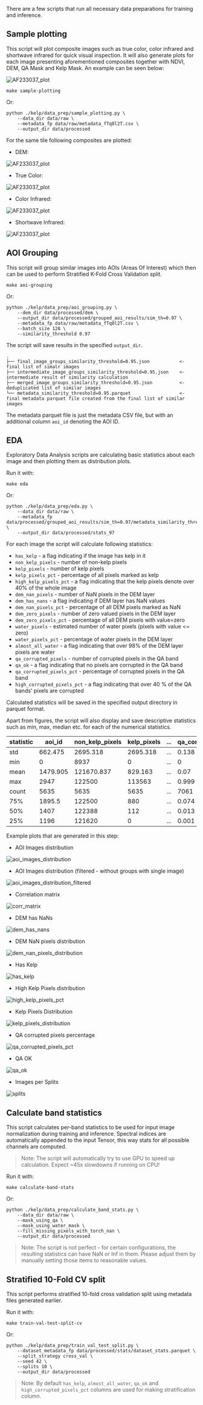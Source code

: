 There are a few scripts that run all necessary data preparations for training and inference.

## Sample plotting

This script will plot composite images such as true color, color infrared and shortwave infrared for quick visual
inspection.
It will also generate plots for each image presenting aforementioned composites together with NDVI, DEM, QA Mask and
Kelp Mask.
An example can be seen below:

![AF233037_plot](../assets/images/sample-plotting/AF233037_plot.png)

```shell
make sample-plotting
```

Or:

```shell
python ./kelp/data_prep/sample_plotting.py \
    --data_dir data/raw \
    --metadata_fp data/raw/metadata_fTq0l2T.csv \
    --output_dir data/processed
```

For the same tile following composites are plotted:

* DEM:

![AF233037_plot](../assets/images/sample-plotting/AF233037_dem.png)

* True Color:

![AF233037_plot](../assets/images/sample-plotting/AF233037_tci.png)

* Color Infrared:

![AF233037_plot](../assets/images/sample-plotting/AF233037_false_color.png)

* Shortwave Infrared:

![AF233037_plot](../assets/images/sample-plotting/AF233037_agriculture.png)

## AOI Grouping

This script will group similar images into AOIs (Areas Of Interest) which then can be used to perform Stratified K-Fold
Cross Validation split.

```shell
make aoi-grouping
```

Or:

```shell
python ./kelp/data_prep/aoi_grouping.py \
    --dem_dir data/processed/dem \
    --output_dir data/processed/grouped_aoi_results/sim_th=0.97 \
    --metadata_fp data/raw/metadata_fTq0l2T.csv \
    --batch_size 128 \
    --similarity_threshold 0.97
```

The script will save results in the specified `output_dir`.

```
.
├── final_image_groups_similarity_threshold=0.95.json           <- final list of simalr images
├── intermediate_image_groups_similarity_threshold=0.95.json    <- intermediate result of similarity calculation
├── merged_image_groups_similarity_threshold=0.95.json          <- deduplicated list of similar images
└── metadata_similarity_threshold=0.95.parquet                  <- final metadata parquet file created from the final list of similar images
```

The metadata parquet file is just the metadata CSV file, but with an additional column `aoi_id` denoting the AOI ID.

## EDA

Exploratory Data Analysis scripts are calculating basic statistics about each image and then plotting them as
distribution plots.

Run it with:

```shell
make eda
```

Or:

```shell
python ./kelp/data_prep/eda.py \
    --data_dir data/raw \
    --metadata_fp data/processed/grouped_aoi_results/sim_th=0.97/metadata_similarity_threshold=0.97.parquet \
    --output_dir data/processed/stats_97
```

For each image the script will calculate following statistics:

* `has_kelp` - a flag indicating if the image has kelp in it
* `non_kelp_pixels` - number of non-kelp pixels
* `kelp_pixels` - number of kelp pixels
* `kelp_pixels_pct` - percentage of all pixels marked as kelp
* `high_kelp_pixels_pct` - a flag indicating that the kelp pixels denote over 40% of the whole image
* `dem_nan_pixels` - number of NaN pixels in the DEM layer
* `dem_has_nans` - a flag indicating if DEM layer has NaN values
* `dem_nan_pixels_pct` - percentage of all DEM pixels marked as NaN
* `dem_zero_pixels` - number of zero valued pixels in the DEM layer
* `dem_zero_pixels_pct` - percentage of all DEM pixels with value=zero
* `water_pixels` - estimated number of water pixels (pixels with value <= zero)
* `water_pixels_pct` - percentage of water pixels in the DEM layer
* `almost_all_water` - a flag indicating that over 98% of the DEM layer pixels are water
* `qa_corrupted_pixels` - number of corrupted pixels in the QA band
* `qa_ok` - a flag indicating that no pixels are corrupted in the QA band
* `qa_corrupted_pixels_pct` - percentage of corrupted pixels in the QA band
* `high_corrupted_pixels_pct` - a flag indicating that over 40 % of the QA bands' pixels are corrupted

Calculated statistics will be saved in the specified output directory in parquet format.

Apart from figures, the script will also display and save descriptive statistics such as min, max, median etc.
for each of the numerical statistics.

| statistic | aoi_id   | non_kelp_pixels | kelp_pixels | ... | qa_corrupted_pixels_pct  |
|-----------|----------|-----------------|-------------|-----|--------------------------|
| std       | 662.475  | 2695.318        | 2695.318    | ... | 0.138                    |
| min       | 0        | 8937            | 0           | ... | 0                        |
| mean      | 1479.905 | 121670.837      | 829.163     | ... | 0.07                     |
| max       | 2947     | 122500          | 113563      | ... | 0.999                    |
| count     | 5635     | 5635            | 5635        | ... | 7061                     |
| 75%       | 1895.5   | 122500          | 880         | ... | 0.074                    |
| 50%       | 1407     | 122388          | 112         | ... | 0.013                    |
| 25%       | 1196     | 121620          | 0           | ... | 0.001                    |

Example plots that are generated in this step:

* AOI Images distribution

![aoi_images_distribution](../assets/images/eda/aoi_images_distribution.png)

* AOI Images distribution (filtered - without groups with single image)

![aoi_images_distribution_filtered](../assets/images/eda/aoi_images_distribution_filtered.png)

* Correlation matrix

![corr_matrix](../assets/images/eda/corr_matrix.png)

* DEM has NaNs

![dem_has_nans](../assets/images/eda/dem_has_nans.png)

* DEM NaN pixels distribution

![dem_nan_pixels_distribution](../assets/images/eda/dem_nan_pixels_distribution.png)

* Has Kelp

![has_kelp](../assets/images/eda/has_kelp.png)

* High Kelp Pixels distribution

![high_kelp_pixels_pct](../assets/images/eda/high_kelp_pixels_pct.png)

* Kelp Pixels Distribution

![kelp_pixels_distribution](../assets/images/eda/kelp_pixels_distribution.png)

* QA corrupted pixels percentage

![qa_corrupted_pixels_pct](../assets/images/eda/qa_corrupted_pixels_pct.png)

* QA OK

![qa_ok](../assets/images/eda/qa_ok.png)

* Images per Splits

![splits](../assets/images/eda/splits.png)


## Calculate band statistics

This script calculates per-band statistics to be used for input image normalization during training and inference.
Spectral indices are automatically appended to the input Tensor, this way stats for all possible channels are computed.

> Note: The script will automatically try to use GPU to speed up calculation. Expect ~45x slowdowns if running on CPU!

Run it with:

```shell
make calculate-band-stats
```

Or:

```shell
python ./kelp/data_prep/calculate_band_stats.py \
    --data_dir data/raw \
    --mask_using_qa \
    --mask_using_water_mask \
    --fill_missing_pixels_with_torch_nan \
    --output_dir data/processed
```

> Note: The script is not perfect - for certain configurations, the resulting statistics can have NaN or Inf in them.
> Please adjust them by manually setting those items to reasonable values.

## Stratified 10-Fold CV split

This script performs stratified 10-fold cross validation split using metadata files generated earlier.

Run it with:

```shell
make train-val-test-split-cv
```

Or:

```shell
python ./kelp/data_prep/train_val_test_split.py \
    --dataset_metadata_fp data/processed/stats/dataset_stats.parquet \
    --split_strategy cross_val \
    --seed 42 \
    --splits 10 \
    --output_dir data/processed
```

> Note: By default `has_kelp`, `almost_all_water`, `qa_ok` and `high_corrupted_pixels_pct` columns are used
> for making stratification column.
